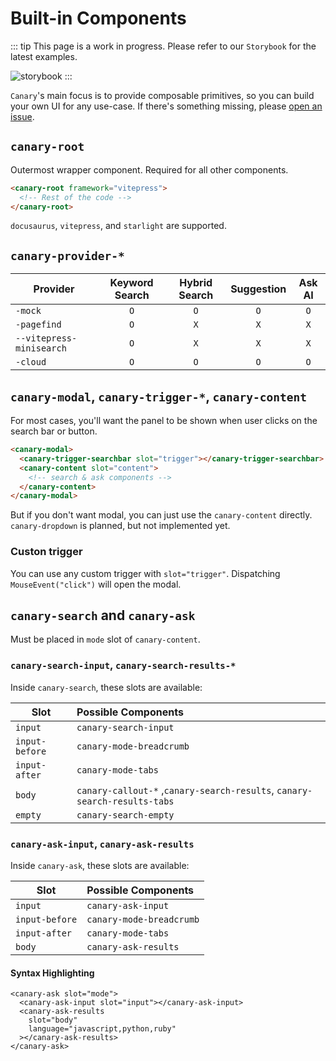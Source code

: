 # Built-in Components

::: tip
This page is a work in progress.
Please refer to our `Storybook` for the latest examples.

![storybook](https://raw.githubusercontent.com/storybooks/brand/master/badge/badge-storybook.svg)
:::

`Canary`'s main focus is to provide composable primitives, so you can build your own UI for any use-case.
If there's something missing, please [open an issue](https://github.com/fastrepl/canary/issues/new).

## `canary-root`

Outermost wrapper component. Required for all other components.

```html
<canary-root framework="vitepress">
  <!-- Rest of the code -->
</canary-root>
```

`docusaurus`, `vitepress`, and `starlight` are supported.

## `canary-provider-*`

| Provider                 | Keyword Search | Hybrid Search | Suggestion | Ask AI |
| ------------------------ | :------------: | :-----------: | :--------: | :----: |
| `-mock`                  |      `O`       |      `O`      |    `O`     |  `O`   |
| `-pagefind`              |      `O`       |      `X`      |    `X`     |  `X`   |
| `--vitepress-minisearch` |      `O`       |      `X`      |    `X`     |  `X`   |
| `-cloud`                 |      `O`       |      `O`      |    `O`     |  `O`   |

## `canary-modal`, `canary-trigger-*`, `canary-content`

For most cases, you'll want the panel to be shown when user clicks on the search bar or button.

```html
<canary-modal>
  <canary-trigger-searchbar slot="trigger"></canary-trigger-searchbar>
  <canary-content slot="content">
    <!-- search & ask components -->
  </canary-content>
</canary-modal>
```

But if you don't want modal, you can just use the `canary-content` directly. `canary-dropdown` is planned, but not implemented yet.

### Custon trigger

You can use any custom trigger with `slot="trigger"`. Dispatching `MouseEvent("click")` will open the modal.

## `canary-search` and `canary-ask`

Must be placed in `mode` slot of `canary-content`.

### `canary-search-input`, `canary-search-results-*`

Inside `canary-search`, these slots are available:

| Slot           | Possible Components                                                       |
| -------------- | :------------------------------------------------------------------------ |
| `input`        | `canary-search-input`                                                     |
| `input-before` | `canary-mode-breadcrumb`                                                  |
| `input-after`  | `canary-mode-tabs`                                                        |
| `body`         | `canary-callout-*` ,`canary-search-results`, `canary-search-results-tabs` |
| `empty`        | `canary-search-empty`                                                     |

### `canary-ask-input`, `canary-ask-results`

Inside `canary-ask`, these slots are available:

| Slot           | Possible Components      |
| -------------- | :----------------------- |
| `input`        | `canary-ask-input`       |
| `input-before` | `canary-mode-breadcrumb` |
| `input-after`  | `canary-mode-tabs`       |
| `body`         | `canary-ask-results`     |

#### Syntax Highlighting

```html{5}
<canary-ask slot="mode">
  <canary-ask-input slot="input"></canary-ask-input>
  <canary-ask-results
    slot="body"
    language="javascript,python,ruby"
  ></canary-ask-results>
</canary-ask>
```
